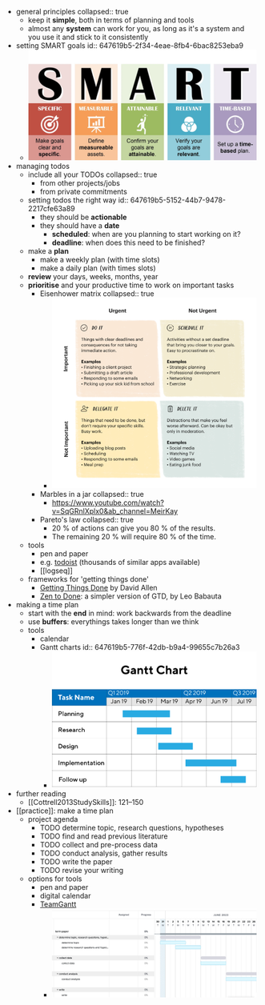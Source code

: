 - general principles
  collapsed:: true
	- keep it **simple**, both in terms of planning and tools
	- almost any **system** can work for you, as long as it's a system and you use it and stick to it consistently
- setting SMART goals
  id:: 647619b5-2f34-4eae-8fb4-6bac8253eba9
	- ![smart-goals.webp](../assets/smart-goals_1685461837312_0.webp)
- managing todos
	- include all your TODOs
	  collapsed:: true
		- from other projects/jobs
		- from private commitments
	- setting todos the right way
	  id:: 647619b5-5152-44b7-9478-2217cfe63a89
		- they should be **actionable**
		- they should have a **date**
			- **scheduled**: when are you planning to start working on it?
			- **deadline**: when does this need to be finished?
	- make a **plan**
		- make a weekly plan (with time slots)
		- make a daily plan (with times slots)
	- **review** your days, weeks, months, year
	- **prioritise** and your productive time to work on important tasks
		- Eisenhower matrix
		  collapsed:: true
			- ![](../assets/image_1654765890131_0.png)
		- Marbles in a jar
		  collapsed:: true
			- https://www.youtube.com/watch?v=SqGRnlXplx0&ab_channel=MeirKay
		- Pareto's law
		  collapsed:: true
			- 20 % of actions can give you 80 % of the results.
			- The remaining 20 % will require 80 % of the time.
	- tools
		- pen and paper
		- e.g. [todoist](https://todoist.com/) (thousands of similar apps available)
		- [[logseq]]
	- frameworks for 'getting things done'
		- [Getting Things Done](https://gettingthingsdone.com/) by David Allen
		- [Zen to Done](https://zenhabits.net/zen-to-done-ztd-the-ultimate-simple-productivity-system/): a simpler version of GTD, by Leo Babauta
- making a time plan
	- start with the **end** in mind: work backwards from the deadline
	- use **buffers**: everythings takes longer than we think
	- tools
		- calendar
		- Gantt charts
		  id:: 647619b5-776f-42db-b9a4-99655c7b26a3
			- ![](../assets/gantt-chart.png)
- further reading
	- [[Cottrell2013StudySkills]]: 121–150
- [[practice]]: make a time plan
	- project agenda
		- TODO determine topic, research questions, hypotheses
		- TODO find and read previous literature
		- TODO collect and pre-process data
		- TODO conduct analysis, gather results
		- TODO write the paper
		- TODO revise your writing
	- options for tools
		- pen and paper
		- digital calendar
		- [TeamGantt](https://www.teamgantt.com/)
			- ![image.png](../assets/image_1685517404107_0.png)